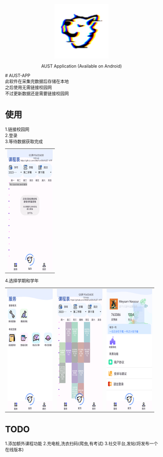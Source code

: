 <p align="center">
  <img width="180" src="./public/图片2.png" alt="ChatGPT">
  <p align="center">AUST Application (Available on Android)</p>
</p>
# AUST-APP<br>
此软件在采集完数据后存储在本地<br>
之后使用无需链接校园网<br>
不过更新数据还是需要链接校园网<br>

# 使用<br>
1.链接校园网<br>
2.登录<br>
3.等待数据获取完成<br>
<table>
  <tr>
    <td><center><img src="./public/2.png" style="max-width: 150px; height: 400px;"></center></td>
  </tr>
</table>
4.选择学期和学年
<table>
  <tr>
    <td><center><img src="./public/1.png" style="max-width: 150px; height: 400px;"></center></td>
    <td><center><img src="./public/3.png" style="max-width: 150px; height: 400px;"></center></td>
    <td><center><img src="./public/4.png" style="max-width: 150px; height: 400px;"></center></td>
  </tr>
</table>

# TODO<br>
1.添加额外课程功能
2.充电桩,洗衣扫码(爬虫,有考试)
3.社交平台,发帖(将发布一个在线版本)
